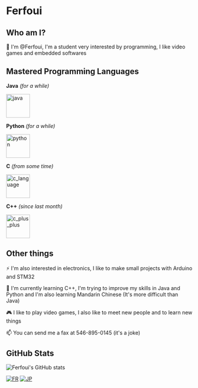 # Ferfoui

## Who am I?

👋 I'm @Ferfoui, I'm a student very interested by programming, I like video games and embedded softwares

## Mastered Programming Languages

**Java** *(for a while)*

[<img src="https://cdn3.emoji.gg/emojis/java.png" width="64px" height="64px" alt="java">](https://www.java.com)

**Python** *(for a while)*

[<img src="https://cdn3.emoji.gg/emojis/1887_python.png" width="64px" height="64px" alt="python">](https://www.python.org)

**C** *(from some time)*

[<img src="https://upload.wikimedia.org/wikipedia/commons/1/19/C_Logo.png" height="64px" alt="c_language">](https://learn.microsoft.com/cpp/c-language)

**C++** *(since last month)*

[<img src="https://cdn3.emoji.gg/emojis/8241-c-plus-plus.png" width="64px" height="64px" alt="c_plus_plus">](https://learn.microsoft.com/cpp)

## Other things

⚡ I'm also interested in electronics, I like to make small projects with Arduino and STM32

🌱 I'm currently learning C++, I'm trying to improve my skills in Java and Python and I'm also learning Mandarin Chinese (It's more difficult than Java)

🎮 I like to play video games, I also like to meet new people and to learn new things

📫 You can send me a fax at 546-895-0145 (it's a joke)

## GitHub Stats

![Ferfoui's GitHub stats](https://github-readme-stats.vercel.app/api?username=Ferfoui&show_icons=true&theme=radical)

[![FR](https://img.shields.io/badge/FR-blue)](https://github.com/Ferfoui/Ferfoui/blob/main/README_FR.md)  [![JP](https://img.shields.io/badge/JP-blue)](https://github.com/Ferfoui/Ferfoui/blob/main/README_JP.md)  